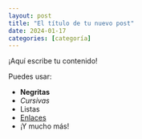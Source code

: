 ```yaml
---
layout: post
title: "El título de tu nuevo post"
date: 2024-01-17
categories: [categoría]
---
```


¡Aquí escribe tu contenido!

Puedes usar:
- **Negritas**
- *Cursivas*
- Listas
- [Enlaces](https://tu-sitio.com)
- ¡Y mucho más!
